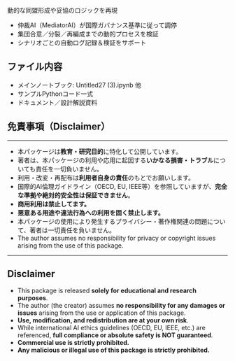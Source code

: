 
 動的な同盟形成や妥協のロジックを再現
- 仲裁AI（MediatorAI）が国際ガバナンス基準に従って調停
- 集団合意／分裂／再編成までの動的プロセスを検証
- シナリオごとの自動ログ記録＆検証をサポート

## ファイル内容
- メインノートブック: Untitled27 (3).ipynb 他
- サンプルPythonコード一式
- ドキュメント／設計解説資料
## 免責事項（Disclaimer）
---
- 本パッケージは**教育・研究目的**に特化して公開しています。
- 著者は、本パッケージの利用や応用に起因する**いかなる損害・トラブル**についても責任を一切負いません。
- 利用・改変・再配布は**利用者自身の責任**のもとでお願いします。
- 国際的AI倫理ガイドライン（OECD, EU, IEEE等）を参照していますが、**完全な準拠や絶対的安全性は保証できません**。
- **商用利用は禁止してます。**
- **悪意ある用途や違法行為への利用を固く禁止します。**
- 本パッケージの使用により発生するプライバシー・著作権関連の問題について、著者は一切責任を負いません。
- The author assumes no responsibility for privacy or copyright issues arising from the use of this package.

---

## Disclaimer

- This package is released **solely for educational and research purposes**.
- The author (the creator) assumes **no responsibility for any damages or issues** arising from the use or application of this package.
- **Use, modification, and redistribution are at your own risk**.
- While international AI ethics guidelines (OECD, EU, IEEE, etc.) are referenced, **full compliance or absolute safety is NOT guaranteed**.
- **Commercial use is strictly prohibited.**
- **Any malicious or illegal use of this package is strictly prohibited.**
